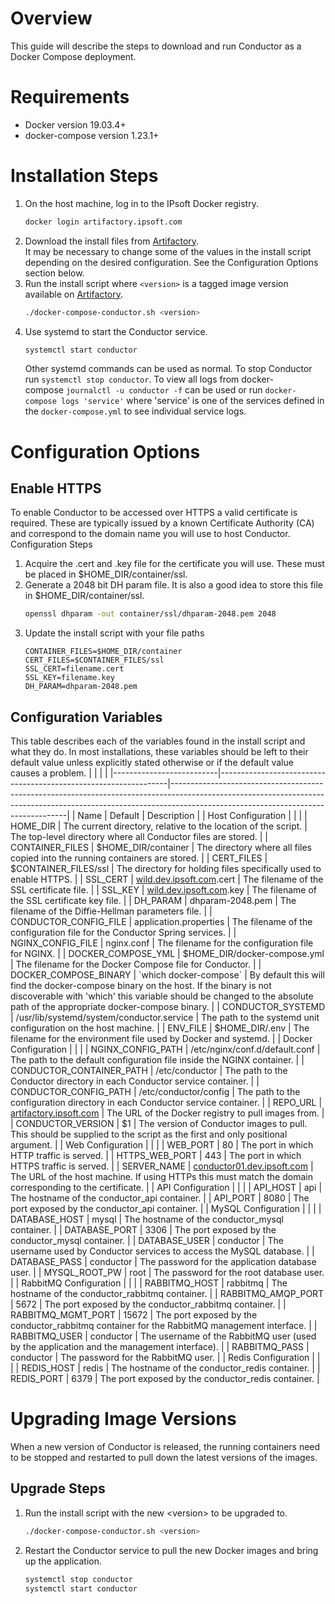 # Overview
This guide will describe the steps to download and run Conductor as a Docker Compose deployment.
# Requirements
-   Docker version 19.03.4+
-   docker-compose version 1.23.1+
# Installation Steps
1.  On the host machine, log in to the IPsoft Docker registry.
    ``` bash
    docker login artifactory.ipsoft.com
    ```
2.  Download the install files from [Artifactory](https://artifactory.ipsoft.com/artifactory/webapp/#/artifacts/browse/tree/General/conductor-docker-compose).  
    It may be necessary to change some of the values in the install script depending on the desired configuration. See the Configuration Options section below.  
3.  Run the install script where `<version>` is a tagged image version available on [Artifactory](https://artifactory.ipsoft.com/artifactory/webapp/#/artifacts/browse/tree/General/conductor).
    ``` bash
    ./docker-compose-conductor.sh <version>
    ```
4.  Use systemd to start the Conductor service.
    ``` bash
    systemctl start conductor
    ```
    Other systemd commands can be used as normal. To stop Conductor run `systemctl stop conductor`. To view all logs from docker-compose `journalctl -u conductor -f` can be used or run `docker-compose logs 'service'` where 'service' is one of the services defined in the `docker-compose.yml` to see individual service logs.
# Configuration Options
## Enable HTTPS
To enable Conductor to be accessed over HTTPS a valid certificate is required. These are typically issued by a known Certificate Authority (CA) and correspond to the domain name you will use to host Conductor.
Configuration Steps
1.  Acquire the .cert and .key file for the certificate you will use. These must be placed in $HOME_DIR/container/ssl.
2.  Generate a 2048 bit DH param file. It is also a good idea to store this file in $HOME_DIR/container/ssl.
    ``` bash
    openssl dhparam -out container/ssl/dhparam-2048.pem 2048
    ```
3.  Update the install script with your file paths
    ``` text
    CONTAINER_FILES=$HOME_DIR/container
    CERT_FILES=$CONTAINER_FILES/ssl
    SSL_CERT=filename.cert
    SSL_KEY=filename.key
    DH_PARAM=dhparam-2048.pem
    ```
## Configuration Variables
This table describes each of the variables found in the install script and what they do. In most installations, these variables should be left to their default value unless explicitly stated otherwise or if the default value causes a problem.
|                          |                                                                 |                                                                                                                                                                                                                |
|--------------------------|-----------------------------------------------------------------|----------------------------------------------------------------------------------------------------------------------------------------------------------------------------------------------------------------|
| Name                     | Default                                                         | Description                                                                                                                                                                                                    |
| Host Configuration       |                                                                 |                                                                                                                                                                                                                |
| HOME_DIR                 | The current directory, relative to the location of the script.  | The top-level directory where all Conductor files are stored.                                                                                                                                                  |
| CONTAINER_FILES          | $HOME_DIR/container                                             | The directory where all files copied into the running containers are stored.                                                                                                                                   |
| CERT_FILES               | $CONTAINER_FILES/ssl                                            | The directory for holding files specifically used to enable HTTPS.                                                                                                                                             |
| SSL_CERT                 | [wild.dev.ipsoft.com](http://wild.dev.ipsoft.com).cert          | The filename of the SSL certificate file.                                                                                                                                                                      |
| SSL_KEY                  | [wild.dev.ipsoft.com](http://wild.dev.ipsoft.com).key           | The filename of the SSL certificate key file.                                                                                                                                                                  |
| DH_PARAM                 | dhparam-2048.pem                                                | The filename of the Diffie-Hellman parameters file.                                                                                                                                                            |
| CONDUCTOR_CONFIG_FILE    | application.properties                                          | The filename of the configuration file for the Conductor Spring services.                                                                                                                                      |
| NGINX_CONFIG_FILE        | nginx.conf                                                      | The filename for the configuration file for NGINX.                                                                                                                                                             |
| DOCKER_COMPOSE_YML       | $HOME_DIR/docker-compose.yml                                    | The filename for the Docker Compose file for Conductor.                                                                                                                                                        |
| DOCKER_COMPOSE_BINARY    | \`which docker-compose\`                                        | By default this will find the docker-compose binary on the host. If the binary is not discoverable with 'which' this variable should be changed to the absolute path of the appropriate docker-compose binary. |
| CONDUCTOR_SYSTEMD        | /usr/lib/systemd/system/conductor.service                       | The path to the systemd unit configuration on the host machine.                                                                                                                                                |
| ENV_FILE                 | $HOME_DIR/.env                                                  | The filename for the environment file used by Docker and systemd.                                                                                                                                              |
| Docker Configuration     |                                                                 |                                                                                                                                                                                                                |
| NGINX_CONFIG_PATH        | /etc/nginx/conf.d/default.conf                                  | The path to the default configuration file inside the NGINX container.                                                                                                                                         |
| CONDUCTOR_CONTAINER_PATH | /etc/conductor                                                  | The path to the Conductor directory in each Conductor service container.                                                                                                                                       |
| CONDUCTOR_CONFIG_PATH    | /etc/conductor/config                                           | The path to the configuration directory in each Conductor service container.                                                                                                                                   |
| REPO_URL                 | [artifactory.ipsoft.com](http://artifactory.ipsoft.com)         | The URL of the Docker registry to pull images from.                                                                                                                                                            |
| CONDUCTOR_VERSION        | $1                                                              | The version of Conductor images to pull. This should be supplied to the script as the first and only positional argument.                                                                                      |
| Web Configuration        |                                                                 |                                                                                                                                                                                                                |
| WEB_PORT                 | 80                                                              | The port in which HTTP traffic is served.                                                                                                                                                                      |
| HTTPS_WEB_PORT           | 443                                                             | The port in which HTTPS traffic is served.                                                                                                                                                                     |
| SERVER_NAME              | [conductor01.dev.ipsoft.com](http://conductor01.dev.ipsoft.com) | The URL of the host machine. If using HTTPs this must match the domain corresponding to the certificate.                                                                                                       |
| API Configuration        |                                                                 |                                                                                                                                                                                                                |
| API_HOST                 | api                                                             | The hostname of the conductor_api container.                                                                                                                                                                   |
| API_PORT                 | 8080                                                            | The port exposed by the conductor_api container.                                                                                                                                                               |
| MySQL Configuration      |                                                                 |                                                                                                                                                                                                                |
| DATABASE_HOST            | mysql                                                           | The hostname of the conductor_mysql container.                                                                                                                                                                 |
| DATABASE_PORT            | 3306                                                            | The port exposed by the conductor_mysql container.                                                                                                                                                             |
| DATABASE_USER            | conductor                                                       | The username used by Conductor services to access the MySQL database.                                                                                                                                          |
| DATABASE_PASS            | conductor                                                       | The password for the application database user.                                                                                                                                                                |
| MYSQL_ROOT_PW            | root                                                            | The password for the root database user.                                                                                                                                                                       |
| RabbitMQ Configuration   |                                                                 |                                                                                                                                                                                                                |
| RABBITMQ_HOST            | rabbitmq                                                        | The hostname of the conductor_rabbitmq container.                                                                                                                                                              |
| RABBITMQ_AMQP_PORT       | 5672                                                            | The port exposed by the conductor_rabbitmq container.                                                                                                                                                          |
| RABBITMQ_MGMT_PORT       | 15672                                                           | The port exposed by the conductor_rabbitmq container for the RabbitMQ management interface.                                                                                                                    |
| RABBITMQ_USER            | conductor                                                       | The username of the RabbitMQ user (used by the application and the management interface).                                                                                                                      |
| RABBITMQ_PASS            | conductor                                                       | The password for the RabbitMQ user.                                                                                                                                                                            |
| Redis Configuration      |                                                                 |                                                                                                                                                                                                                |
| REDIS_HOST               | redis                                                           | The hostname of the conductor_redis container.                                                                                                                                                                 |
| REDIS_PORT               | 6379                                                            | The port exposed by the conductor_redis container.                                                                                                                                                             |
# Upgrading Image Versions
When a new version of Conductor is released, the running containers need to be stopped and restarted to pull down the latest versions of the images.
## Upgrade Steps
1.  Run the install script with the new \<version\> to be upgraded to.
    ``` bash
    ./docker-compose-conductor.sh <version>
    ```
2.  Restart the Conductor service to pull the new Docker images and bring up the application.
    ``` bash
    systemctl stop conductor
    systemctl start conductor
    ```
